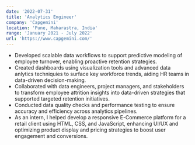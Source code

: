```yaml
---
date: '2022-07-31'
title: 'Analytics Engineer'
company: 'Capgemini'
location: 'Pune, Maharastra, India'
range: 'January 2021 - July 2022'
url: 'https://www.capgemini.com/'
---
```


- Developed scalable data workflows to support predictive modeling of employee turnover, enabling proactive retention strategies.
- Created dashboards using visualization tools and advanced data anlytics techniquies to surface key workforce trends, aiding HR teams in data-driven decision-making.
-   Collaborated with data engineers, project managers, and stakeholders to transform employee attrition insights into data-driven strategies that supported targeted retention initiatives.
- Conducted data quality checks and performance testing to ensure accuracy and efficiency across analytics pipelines.
- As an intern, I helped develop a responsive E-Commerce platform for a retail client using HTML, CSS, and JavaScript, enhancing UI/UX and optimizing product display and pricing strategies to boost user engagement and conversions.









